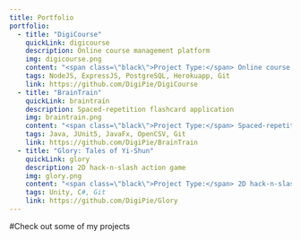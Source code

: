 ```yaml
---
title: Portfolio
portfolio:
  - title: "DigiCourse"
    quickLink: digicourse
    description: Online course management platform
    img: digicourse.png
    content: "<span class=\"black\">Project Type:</span> Online course management platform<br><span class=\"black\">Duration:</span> September to November 2019<br><span class=\"black\">Technology:</span> NodeJS, ExpressJS, PostgreSQL, Herokuapp, Git<br><span class=\"black\">Team: </span><a href=\"http://www.evantay.com\">Evan Tay</a>, <a href=\"https://github.com/halcyoneee\">Lee Tze Ting</a>, <a href=\"https://github.com/Aquarinte/\">Jacqueline Cheong</a>, <a href=\"https://github.com/awarenessxz\">Bryan Koh</a><br><br><span class=\"black\">Description: </span><br><i>A course management platform where student-teacher interactions can take place seamlessly online.</i><br><br>We worked on DigiCourse under the National University of Singapore's <a href=\"https://nusmods.com/modules/CS2102/database-systems\">CS2102: Database Systems module</a>. It is a database-centric project which features course enrolment and management, and forum posting and management. To find out more, visit the <a href=\"https://github.com/DigiPie/DigiCourse\">GitHub page</a>.<br><br>DigiCourse is continuously deployed to Herokuapp, with the aid of Heroku build-packs, including the <a href=\"https://github.com/DigiPie/psql-heroku-buildpack\">psql-heroku-buildpack</a> which was written by me. This build pack executes a PostgreSQL script file on deployment to Heroku.<br><br><span class=\"black\">Resources: </span><br><a href=\"https://digicourse.herokuapp.com\">View the Herokuapp deployment</a><br><a href=\"https://github.com/DigiPie/DigiCourse\">View the GitHub repository</a>"
    tags: NodeJS, ExpressJS, PostgreSQL, Herokuapp, Git
    link: https://github.com/DigiPie/DigiCourse
  - title: "BrainTrain"
    quickLink: braintrain
    description: Spaced-repetition flashcard application
    img: braintrain.png
    content: "<span class=\"black\">Project Type:</span> Spaced-repetition flashcard application<br><span class=\"black\">Duration:</span> March to April 2019<br><span class=\"black\">Technology:</span> Java, JUnit5, JavaFx, OpenCSV, Git<br><span class=\"black\">Team: </span><a href=\"https://www.evantay.com\">Evan Tay</a>, <a href=\"https://github.com/halcyoneee\">Lee Tze Ting</a>, <a href=\"https://github.com/eugenefdw\">Eugene Foo</a>, <a href=\"https://github.com/lallanachang\">Chang Lei</a>, <a href=\"https://github.com/jeraldtsy\">Jerald Tan</a><br><br><span class=\"black\">Description: </span><br><i>BrainTrain is a spaced-repetition flashcard application which makes memorizing easy and effective. With BrainTrain’s <a href=\"https://www.theguardian.com/education/2016/jan/23/spaced-repetition-a-hack-to-make-your-brain-store-information\">Spaced Repetition System (SRS)</a> optimizing your flashcard revision intervals, you will be able to learn more in less time.</i><br><br>We worked on BrainTrain under the National University of Singapore's <a href=\"https://nusmods.com/modules/CS2103T/software-engineering\">CS2103T: Software Engineering module</a>. My primary responsibility was to design and develop the Card Management System. My secondary responsibility was to act as the project’s documentation lead. To find out more, view my <a href=\"https://digipie.github.io/BrainTrain/team/digipie.html\">project portfolio page</a>.<br><br><span class=\"black\">Resources: </span><br><a href=\"https://digipie.github.io/BrainTrain/index.html\">View the project page</a><br><a href=\"https://github.com/DigiPie/BrainTrain\">View the GitHub repository</a>"
    tags: Java, JUnit5, JavaFx, OpenCSV, Git
    link: https://github.com/DigiPie/BrainTrain
  - title: "Glory: Tales of Yi-Shun"
    quickLink: glory
    description: 2D hack-n-slash action game
    img: glory.png
    content: "<span class=\"black\">Project Type:</span> 2D hack-n-slash action game<br><span class=\"black\">Duration:</span> May to September 2018<br><span class=\"black\">Technology:</span> Unity, Visual Studio (C#), Git<br><span class=\"black\">Team: </span><a href=\"http://www.evantay.com\">Evan Tay</a>, <a href=\"http://www.linkedin.com/in/xuanhao\">Lim Xuan Hao</a><br><br><span class=\"black\">Description: </span><br><i>In Glory, you play as Yi-Shun, the last remaining swordsman of the great city of Sandosa. The undead warlord Ma Ti and his minions are advancing on the city and only you can stop them.</i><br><br>We worked on this project under the National University of Singapore's <a href=\"http://nusskylab-dev.comp.nus.edu.sg/\">CP2106: Independent Software Development Project (Orbital) module </a> which was conducted during the summer break. We were one of the top 11 out of 211 teams which received an award (Honorable Mention).<br><br><span class=\"black\">Resources: </span><br><a href=\"https://digipie.itch.io/glory\">Download the game</a><br><a href=\"https://github.com/DigiPie/Glory\">View the GitHub repository</a>"
    tags: Unity, C#, Git
    link: https://github.com/DigiPie/Glory
---
```

#Check out some of my projects

